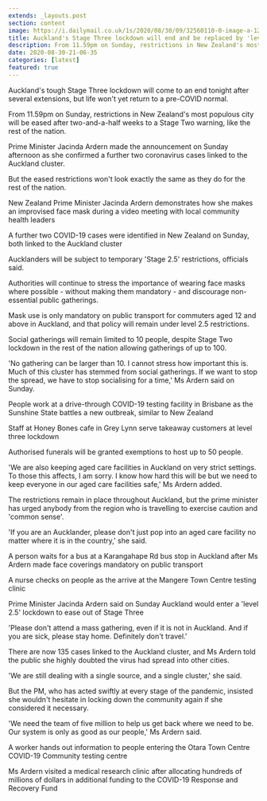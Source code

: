 ```yaml
---
extends: _layouts.post
section: content
image: https://i.dailymail.co.uk/1s/2020/08/30/09/32560110-0-image-a-12_1598776231021.jpg 
title: Auckland's Stage Three lockdown will end and be replaced by 'level 2.5' from Monday 
description: From 11.59pm on Sunday, restrictions in New Zealand's most populous city will be eased after two-and-a-half weeks to a Stage Two warning, like the rest of the nation. 
date: 2020-08-30-21-06-35 
categories: [latest] 
featured: true 
--- 
```

Auckland's tough Stage Three lockdown will come to an end tonight after several extensions, but life won't yet return to a pre-COVID normal.

From 11.59pm on Sunday, restrictions in New Zealand's most populous city will be eased after two-and-a-half weeks to a Stage Two warning, like the rest of the nation.

Prime Minister Jacinda Ardern made the announcement on Sunday afternoon as she confirmed a further two coronavirus cases linked to the Auckland cluster.

But the eased restrictions won't look exactly the same as they do for the rest of the nation.

New Zealand Prime Minister Jacinda Ardern demonstrates how she makes an improvised face mask during a video meeting with local community health leaders

A further two COVID-19 cases were identified in New Zealand on Sunday, both linked to the Auckland cluster

Aucklanders will be subject to temporary 'Stage 2.5' restrictions, officials said.

Authorities will continue to stress the importance of wearing face masks where possible - without making them mandatory - and discourage non-essential public gatherings.

Mask use is only mandatory on public transport for commuters aged 12 and above in Auckland, and that policy will remain under level 2.5 restrictions.

Social gatherings will remain limited to 10 people, despite Stage Two lockdown in the rest of the nation allowing gatherings of up to 100.   

'No gathering can be larger than 10. I cannot stress how important this is. Much of this cluster has stemmed from social gatherings. If we want to stop the spread, we have to stop socialising for a time,' Ms Ardern said on Sunday.

People work at a drive-through COVID-19 testing facility in Brisbane as the Sunshine State battles a new outbreak, similar to New Zealand

Staff at Honey Bones cafe in Grey Lynn serve takeaway customers at level three lockdown

Authorised funerals will be granted exemptions to host up to 50 people. 

'We are also keeping aged care facilities in Auckland on very strict settings. To those this affects, I am sorry. I know how hard this will be but we need to keep everyone in our aged care facilities safe,' Ms Ardern added.

The restrictions remain in place throughout Auckland, but the prime minister has urged anybody from the region who is travelling to exercise caution and 'common sense'.

'If you are an Aucklander, please don't just pop into an aged care facility no matter where it is in the country,' she said.

A person waits for a bus at a Karangahape Rd bus stop in Auckland after Ms Ardern made face coverings mandatory on public transport

A nurse checks on people as the arrive at the Mangere Town Centre testing clinic 

Prime Minister Jacinda Ardern said on Sunday Auckland would enter a 'level 2.5' lockdown to ease out of Stage Three

'Please don't attend a mass gathering, even if it is not in Auckland. And if you are sick, please stay home. Definitely don't travel.' 

There are now 135 cases linked to the Auckland cluster, and Ms Ardern told the public she highly doubted the virus had spread into other cities.

'We are still dealing with a single source, and a single cluster,' she said.

But the PM, who has acted swiftly at every stage of the pandemic, insisted she wouldn't hesitate in locking down the community again if she considered it necessary.

'We need the team of five million to help us get back where we need to be. Our system is only as good as our people,' Ms Ardern said. 

A worker hands out information to people entering the Otara Town Centre COVID-19 Community testing centre

Ms Ardern visited a medical research clinic after allocating hundreds of millions of dollars in additional funding to the COVID-19 Response and Recovery Fund

